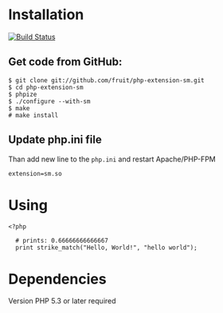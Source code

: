 # Installation

[![Build Status](https://travis-ci.org/fruit/php-extension-sm.svg?branch=master)](https://travis-ci.org/fruit/php-extension-sm)

## Get code from GitHub:

    $ git clone git://github.com/fruit/php-extension-sm.git
    $ cd php-extension-sm
    $ phpize
    $ ./configure --with-sm
    $ make
    # make install

## Update php.ini file

Than add new line to the `php.ini` and restart Apache/PHP-FPM

    extension=sm.so

# Using

    <?php

      # prints: 0.66666666666667
      print strike_match("Hello, World!", "hello world");


# Dependencies

  Version PHP 5.3 or later required